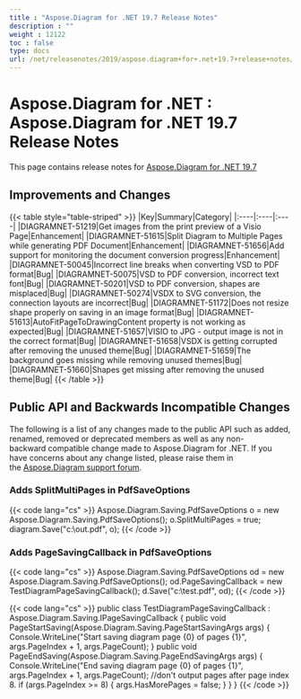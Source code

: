 ```yaml
---
title : "Aspose.Diagram for .NET 19.7 Release Notes" 
description : "" 
weight : 12122 
toc : false
type: docs
url: /net/releasenotes/2019/aspose.diagram+for+.net+19.7+release+notes/
---
```


# Aspose.Diagram for .NET : Aspose.Diagram for .NET 19.7 Release Notes


This page contains release notes for [Aspose.Diagram for .NET 19.7](https://www.nuget.org/packages/Aspose.Diagram/19.7.0)

## Improvements and Changes

{{< table style="table-striped" >}}
|Key|Summary|Category|
|:----|:----|:----|
|DIAGRAMNET-51219|Get images from the print preview of a Visio Page|Enhancement|
|DIAGRAMNET-51615|Split Diagram to Multiple Pages while generating PDF Document|Enhancement|
|DIAGRAMNET-51656|Add support for monitoring the document conversion progress|Enhancement|
|DIAGRAMNET-50045|Incorrect line breaks when converting VSD to PDF format|Bug|
|DIAGRAMNET-50075|VSD to PDF conversion, incorrect text font|Bug|
|DIAGRAMNET-50201|VSD to PDF conversion, shapes are misplaced|Bug|
|DIAGRAMNET-50274|VSDX to SVG conversion, the connection layouts are incorrect|Bug|
|DIAGRAMNET-51172|Does not resize shape properly on saving in an image format|Bug|
|DIAGRAMNET-51613|AutoFitPageToDrawingContent property is not working as expected|Bug|
|DIAGRAMNET-51657|VISIO to JPG - output image is not in the correct format|Bug|
|DIAGRAMNET-51658|VSDX is getting corrupted after removing the unused theme|Bug|
|DIAGRAMNET-51659|The background goes missing while removing unused themes|Bug|
|DIAGRAMNET-51660|Shapes get missing after removing the unused theme|Bug|
{{< /table >}}

## Public API and Backwards Incompatible Changes

The following is a list of any changes made to the public API such as added, renamed, removed or deprecated members as well as any non-backward compatible change made to Aspose.Diagram for .NET. If you have concerns about any change listed, please raise them in the [Aspose.Diagram support forum](https://forum.aspose.com/c/diagram).

### Adds SplitMultiPages in PdfSaveOptions

{{< code lang="cs" >}}
Aspose.Diagram.Saving.PdfSaveOptions o = new Aspose.Diagram.Saving.PdfSaveOptions();
o.SplitMultiPages = true;
diagram.Save("c:\\out.pdf", o);
{{< /code >}}

### Adds PageSavingCallback in PdfSaveOptions

{{< code lang="cs" >}}
Aspose.Diagram.Saving.PdfSaveOptions od = new Aspose.Diagram.Saving.PdfSaveOptions();
od.PageSavingCallback = new TestDiagramPageSavingCallback();
d.Save("c:\\test.pdf", od);
{{< /code >}}

{{< code lang="cs" >}}
public class TestDiagramPageSavingCallback : Aspose.Diagram.Saving.IPageSavingCallback
{
    public void PageStartSaving(Aspose.Diagram.Saving.PageStartSavingArgs args)
    {
        Console.WriteLine("Start saving diagram page {0} of pages {1}", args.PageIndex + 1, args.PageCount);
    }
    public void PageEndSaving(Aspose.Diagram.Saving.PageEndSavingArgs args)
    {
        Console.WriteLine("End saving diagram page {0} of pages {1}", args.PageIndex + 1, args.PageCount);
        //don't output pages after page index 8.
        if (args.PageIndex >= 8)
        {
            args.HasMorePages = false;
        }
    }
}
{{< /code >}}

